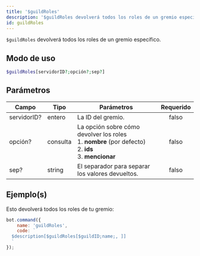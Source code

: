 ```yaml
---
title: '$guildRoles'
description: '$guildRoles devolverá todos los roles de un gremio específico.'
id: guildRoles
---
```


`$guildRoles` devolverá todos los roles de un gremio específico.

## Modo de uso

```php
$guildRoles[servidorID?;opción?;sep?]
```

## Parámetros

| Campo       | Tipo     | Parámetros                                                                                                                             | Requerido |
| ----------- | -------- | -------------------------------------------------------------------------------------------------------------------------------------- |:---------:|
| servidorID? | entero   | La ID del gremio.                                                                                                                      |   falso   |
| opción?     | consulta | La opción sobre cómo devolver los roles <br /> 1. **nombre** (por defecto) <br /> 2. **ids** <br /> 3. **mencionar** |   falso   |
| sep?        | string   | El separador para separar los valores devueltos.                                                                                       |   falso   |

## Ejemplo(s)

Esto devolverá todos los roles de tu gremio:

```javascript
bot.command({
    name: 'guildRoles',
    code: `
  $description[$guildRoles[$guildID;name;, ]]
  `
});
```
